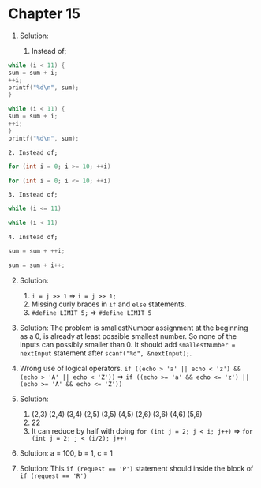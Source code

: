 # Chapter 15

1. Solution:

    1. Instead of;
```c
while (i < 11) {
sum = sum + i;
++i;
printf("%d\n", sum);
}
```

```c
while (i < 11) {
sum = sum + i;
++i;
}
printf("%d\n", sum);
```

    2. Instead of;

```c
for (int i = 0; i >= 10; ++i)
```

```c
for (int i = 0; i <= 10; ++i)
```

    3. Instead of;

```c
while (i <= 11)
```

```c
while (i < 11)
```

    4. Instead of;

```c
sum = sum + ++i;
```

```c
sum = sum + i++;
```

2. Solution:
    1. `i = j >> 1` => `i = j >> 1;`
    2. Missing curly braces in `if` and `else` statements.
    3. `#define LIMIT 5;` => `#define LIMIT 5`

3. Solution: The problem is smallestNumber assignment at the beginning as a 0, is already at least possible smallest number. So none of the inputs can possibly smaller than 0. It should add `smallestNumber = nextInput` statement after `scanf("%d", &nextInput);`.

4. Wrong use of logical operators. `if ((echo > 'a' || echo < 'z') && (echo > 'A' || echo < 'Z'))` => `if ((echo >= 'a' && echo <= 'z') || (echo >= 'A' && echo <= 'Z'))`

5. Solution:
    1. (2,3) (2,4) (3,4) (2,5) (3,5) (4,5) (2,6) (3,6) (4,6) (5,6)
    2. 22
    3. It can reduce by half with doing `for (int j = 2; j < i; j++)` => `for (int j = 2; j < (i/2); j++)`

6. Solution: a = 100, b = 1, c = 1

7. Solution: This `if (request == 'P')` statement should inside the block of `if (request == 'R')`
